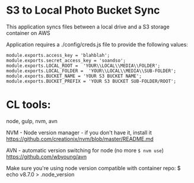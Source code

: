 

# S3 to Local Photo Bucket Sync
This application syncs files between a local drive and a S3 storage container on AWS

Application requires a ./config/creds.js file to provide the following values:

`module.exports.access_key = 'blahblah';  
module.exports.secret_access_key = 'soandso';  
module.exports.LOCAL_ROOT =  'YOUR\\LOCAL\\MEDIA\\FOLDER';  
module.exports.LOCAL_FOLDER =  'YOUR\\LOCAL\\MEDIA\\SUB-FOLDER';  
module.exports.BUCKET_NAME = 'YOUR S3 BUCKET NAME';  
module.exports.BUCKET_PREFIX = 'YOUR S3 BUCKET SUB-FOLDER/ROOT';`  

# CL tools:
node, gulp, nvm, avn

NVM - Node version manager - if you don't have it, install it
https://github.com/creationix/nvm/blob/master/README.md

AVN - automatic version switching for node (no more `$ nvm use`)
https://github.com/wbyoung/avn

Make sure you're using node version compatible with container repo:
$ echo v8.7.0 > .node_version
